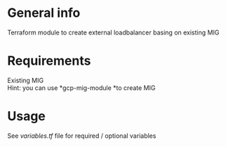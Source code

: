 # General info

Terraform module to create external loadbalancer basing on existing MIG

# Requirements

Existing MIG  
Hint: you can use *gcp-mig-module *to create MIG

# Usage

See *variables.tf* file for required / optional variables
